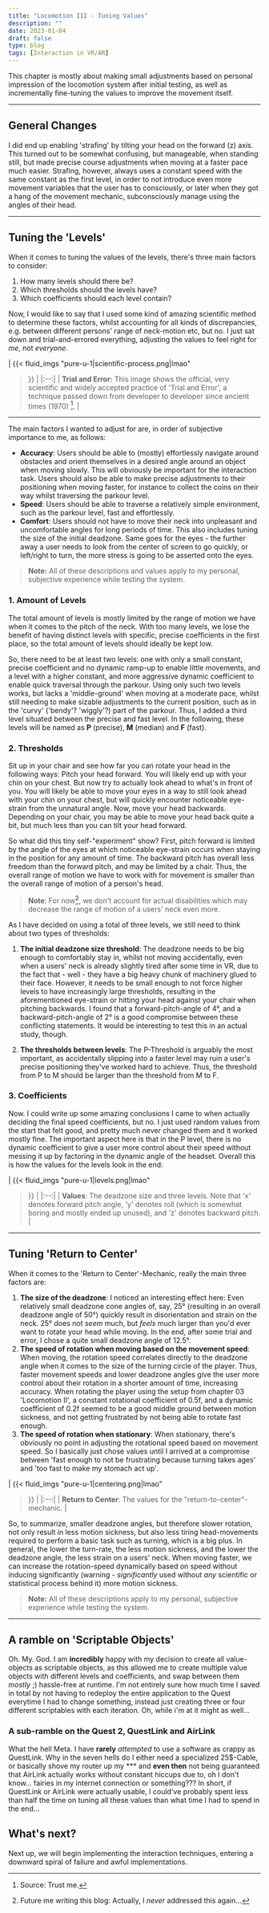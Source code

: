 ```yaml
---
title: "Locomotion III - Tuning Values"
description: ""
date: 2023-01-04
draft: false
type: blog
tags: [Interaction in VR/AR]
---
```


This chapter is mostly about making small adjustments based on personal impression of the locomotion system after initial testing, as well as incrementally fine-tuning the values to improve the movement itself.

---

## General Changes
I did end up enabling 'strafing' by tilting your head on the forward (z) axis. This turned out to be somewhat confusing, but manageable, when standing still, but made precise course adjustments when moving at a faster pace much easier. Strafing, however, always uses a constant speed with the same constant as the first level, in order to not introduce even more movement variables that the user has to consciously, or later when they got a hang of the movement mechanic, subconsciously manage using the angles of their head.

---

## Tuning the 'Levels'
When it comes to tuning the values of the levels, there's three main factors to consider:
1. How many levels should there be?
2. Which thresholds should the levels have?
3. Which coefficients should each level contain?

Now, I would like to say that I used some kind of amazing scientific method to determine these factors, whilst accounting for all kinds of discrepancies, e.g. between different persons' range of neck-motion etc, but no. I just sat down and trial-and-errored everything, adjusting the values to feel right for *me*, not *everyone*. 

| {{< fluid_imgs
  "pure-u-1|scientific-process.png|lmao"
>}} |
|:--:|
| **Trial and Error:** This image shows the official, very scientific and widely accepted practice of 'Trial and Error', a technique passed down from developer to developer since ancient times (1970) [^1]. |
[^1]: Source: Trust me.

---

The main factors I wanted to adjust for are, in order of subjective importance to me, as follows:
* **Accuracy**: Users should be able to (mostly) effortlessly navigate around obstacles and orient themselves in a desired angle around an object when moving slowly. This will obviously be important for the interaction task. Users should also be able to make precise adjustments to their positioning when moving faster, for instance to collect the coins on their way whilst traversing the parkour level.
* **Speed**: Users should be able to traverse a relatively simple environment, such as the parkour level, fast and effortlessly.
* **Comfort**: Users should not have to move their neck into unpleasant and uncomfortable angles for long periods of time. This also includes tuning the size of the initial deadzone. Same goes for the eyes - the further away a user needs to look from the center of screen to go quickly, or left/right to turn, the more stress is going to be asserted onto the eyes.

>**Note:** All of these descriptions and values apply to my personal, subjective experience while testing the system.

### 1. Amount of Levels
The total amount of levels is mostly limited by the range of motion we have when it comes to the pitch of the neck. With too many levels, we lose the benefit of having distinct levels with specific, precise coefficients in the first place, so the total amount of levels should ideally be kept low.

So, there need to be at least two levels: one with only a small constant, precise coefficient and no dynamic ramp-up to enable little movements, and a level with a higher constant, and more aggressive dynamic coefficient to enable quick traversal through the parkour. Using only such two levels works, but lacks a 'middle-ground' when moving at a moderate pace, whilst still needing to make sizable adjustments to the current position, such as in the 'curvy' ('bendy'? 'wiggly'?) part of the parkour. Thus, I added a third level situated between the precise and fast level. In the following, these levels will be named as **P** (precise), **M** (median) and **F** (fast).

### 2. Thresholds
Sit up in your chair and see how far you can rotate your head in the following ways: Pitch your head forward. You will likely end up with your chin on your chest. But now try to actually look ahead to what's in front of you. You will likely be able to move your eyes in a way to still look ahead with your chin on your chest, but will quickly encounter noticeable eye-strain from the unnatural angle. Now, move your head backwards. Depending on your chair, you may be able to move your head back quite a bit, but much less than you can tilt your head forward.

So what did this tiny self-"experiment" show? First, pitch forward is limited by the angle of the eyes at which noticeable eye-strain occurs when staying in the position for any amount of time. The backward pitch has overall less freedom than the forward pitch, and may be limited by a chair. Thus, the overall range of motion we have to work with for movement is smaller than the overall range of motion of a person's head.

>**Note**: For now[^2], we don't account for actual disabilities which may decrease the range of motion of a users' neck even more.

[^2]: Future me writing this blog: Actually, I *never* addressed this again...

As I have decided on using a total of three levels, we still need to think about two types of thresholds:
1. **The initial deadzone size threshold**: The deadzone needs to be big enough to comfortably stay in, whilst not moving accidentally, even when a users' neck is already slightly tired after some time in VR, due to the fact that - well - they have a big heavy chunk of machinery glued to their face. However, it needs to be small enough to not force higher levels to have increasingly large thresholds, resulting in the aforementioned eye-strain or hitting your head against your chair when pitching backwards. I found that a forward-pitch-angle of 4°, and a backward-pitch-angle of 2° is a good compromise between these conflicting statements. It would be interesting to test this in an actual study, though.

2. **The thresholds between levels**: The P-Threshold is arguably the most important, as accidentally slipping into a faster level may ruin a user's precise positioning they've worked hard to achieve. Thus, the threshold from P to M should be larger than the threshold from M to F.

### 3. Coefficients
Now. I could write up some amazing conclusions I came to when actually deciding the final speed coefficients, but no. I just used random values from the start that felt good, and pretty much never changed them and it worked mostly fine. The important aspect here is that in the P level, there is no dynamic coefficient to give a user more control about their speed without messing it up by factoring in the dynamic angle of the headset. Overall this is how the values for the levels look in the end:

| {{< fluid_imgs
  "pure-u-1|levels.png|lmao"
>}} |
|:--:|
| **Values**: The deadzone size and three levels. Note that 'x' denotes forward pitch angle, 'y' denotes roll (which is somewhat boring and mostly ended up unused), and 'z' denotes backward pitch. |


---

## Tuning 'Return to Center'
When it comes to the 'Return to Center'-Mechanic, really the main three factors are:
1. **The size of the deadzone**: I noticed an interesting effect here: Even relatively small deadzone cone angles of, say, 25° (resulting in an overall deadzone angle of 50°) quickly result in disorientation and strain on the neck. 25° does not *seem* much, but *feels* much larger than you'd ever want to rotate your head while moving. In the end, after some trial and error, I chose a quite small deadzone angle of 12.5°.
2. **The speed of rotation when moving based on the movement speed**: When moving, the rotation speed correlates directly to the deadzone angle when it comes to the size of the turning circle of the player. Thus, faster movement speeds and lower deadzone angles give the user more control about their rotation in a shorter amount of time, increasing accuracy. When rotating the player using the setup from chapter 03 'Locomotion II', a constant rotational coefficient of 0.5f, and a dynamic coefficient of 0.2f seemed to be a good middle ground between motion sickness, and not getting frustrated by not being able to rotate fast enough.
3. **The speed of rotation when stationary**: When stationary, there's obviously no point in adjusting the rotational speed based on movement speed. So I basically just chose values until I arrived at a compromise between 'fast enough to not be frustrating because turning takes ages' and 'too fast to make my stomach act up'.

| {{< fluid_imgs
  "pure-u-1|centering.png|lmao"
>}} |
|:--:|
| **Return to Center**: The values for the "return-to-center"-mechanic. |

So, to summarize, smaller deadzone angles, but therefore slower rotation, not only result in less motion sickness, but also less tiring head-movements required to perform a basic task such as turning, which is a big plus. In general, the lower the turn-rate, the less motion sickness, and the lower the deadzone angle, the less strain on a users' neck. When moving faster, we can increase the rotation-speed dynamically based on speed without inducing significantly (warning - *significantly* used without *any* scientific or statistical process behind it) more motion sickness.

>**Note:** All of these descriptions apply to my personal, subjective experience while testing the system.

---

## A ramble on 'Scriptable Objects'
Oh. My. God. I am **incredibly** happy with my decision to create all value-objects as scriptable objects, as this allowed me to create multiple value objects with different levels and coefficients, and swap between them *mostly* ;) hassle-free at runtime. I'm not entirely sure how much time I saved in total by not having to redeploy the entire application to the Quest everytime I had to change something, instead just creating three or four different scriptables with each iteration. Oh, while i'm at it might as well...

### A sub-ramble on the Quest 2, QuestLink and AirLink
What the hell Meta. I have **rarely** *attempted* to use a software as crappy as QuestLink. Why in the seven hells do I either need a specialized 25$-Cable, or basically shove my router up my \*\*\* and **even then** not being guaranteed that AirLink actually works without constant hiccups due to, oh I don't know... fairies in my internet connection or something??? In short, if QuestLink or AirLink were actually usable, I could've probably spent less than half the time on tuning all these values than what time I had to spend in the end...

## What's next?
Next up, we will begin implementing the interaction techniques, entering a downward spiral of failure and awful implementations.